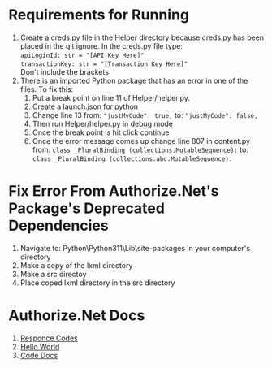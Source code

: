 <!DOCTYPE html>
 <html lang="en-US">
  <body>

<h1>Requirements for Running</h1>

<ol>
 <li>Create a creds.py file in the Helper directory because creds.py has been placed in the git ignore. In the creds.py file type: <br /> <code>apiLoginId: str = "[API Key Here]"</code><br /><code>transactionKey: str = "[Transaction Key Here]"</code><br />Don't include the brackets</li>

 <li>There is an imported Python package that has an error in one of the files. To fix this:
  <ol>
   <li>Put a break point on line 11 of Helper/helper.py.</li>
   <li>Create a launch.json for python</li>
   <li>Change line 13 from: <code>"justMyCode": true,</code> to: <code>"justMyCode": false,</code>
   <li>Then run Helper/helper.py in debug mode</li>
   <li>Once the break point is hit click continue</li>
   <li>Once the error message comes up change line 807 in content.py from: <code>class _PluralBinding (collections.MutableSequence):</code> to: <code>class _PluralBinding (collections.abc.MutableSequence):</code></li>
  </ol>
 </li>
</ol>

<h1>Fix Error From Authorize.Net's Package's Deprecated Dependencies</h1>

<ol>
 <li>Navigate to: Python\Python311\Lib\site-packages in your computer's directory</li>
 <li>Make a copy of the lxml directory</li>
 <li>Make a src directoy</li>
 <li>Place coped lxml directory in the src directory</li>
</ol>

<h1>Authorize.Net Docs</h1>
<ol>
 <li><a href="https://developer.authorize.net/api/reference/features/errorandresponsecodes.html">Responce Codes</a></li>
 <li><a href="https://developer.authorize.net/hello_world/testing_guide.html">Hello World</a></li>
 <li><a href="https://developer.authorize.net/api/reference/index.html">Code Docs</a></li>

 </body>
</html>
